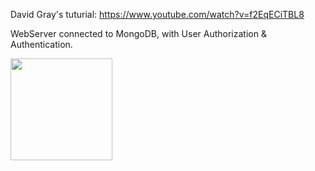 David Gray's tuturial:
https://www.youtube.com/watch?v=f2EqECiTBL8

WebServer connected to MongoDB, with User Authorization & Authentication.

[<img src="https://cdn.gomix.com/2bdfb3f8-05ef-4035-a06e-2043962a3a13%2Fremix-button.svg" width="163px" />](https://glitch.com/edit/#!/import/github/gitdagray/mongo_async_crud)
